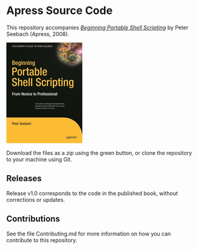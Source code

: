 # Apress Source Code

This repository accompanies [*Beginning Portable Shell Scripting*](http://www.apress.com/9781430210436) by Peter Seebach (Apress, 2008).

![Cover image](9781430210436.jpg)

Download the files as a zip using the green button, or clone the repository to your machine using Git.

## Releases

Release v1.0 corresponds to the code in the published book, without corrections or updates.

## Contributions

See the file Contributing.md for more information on how you can contribute to this repository.
